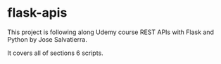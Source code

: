 # flask-apis
This project is following along Udemy course REST APIs with Flask and Python by Jose Salvatierra.

It covers all of sections 6 scripts.
